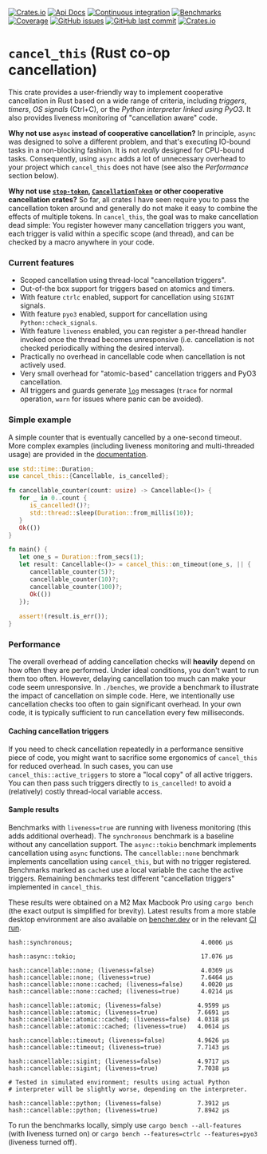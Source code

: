 [![Crates.io](https://img.shields.io/crates/v/cancel-this?style=flat-square)](https://crates.io/crates/cancel-this)
[![Api Docs](https://img.shields.io/badge/docs-api-yellowgreen?style=flat-square)](https://docs.rs/cancel-this/)
[![Continuous integration](https://img.shields.io/github/actions/workflow/status/daemontus/cancel-this/build.yml?branch=main&style=flat-square)](https://github.com/daemontus/cancel-this/actions/workflows/build.yml)
[![Benchmarks](https://img.shields.io/github/actions/workflow/status/daemontus/cancel-this/bench_base.yml?branch=main&style=flat-square&label=bench)](https://bencher.dev/perf/cancel-this/)
[![Coverage](https://img.shields.io/codecov/c/github/daemontus/cancel-this?style=flat-square)](https://codecov.io/gh/daemontus/cancel-this)
[![GitHub issues](https://img.shields.io/github/issues/daemontus/cancel-this?style=flat-square)](https://github.com/daemontus/cancel-this/issues)
[![GitHub last commit](https://img.shields.io/github/last-commit/daemontus/cancel-this?style=flat-square)](https://github.com/daemontus/cancel-this/commits/main)
[![Crates.io](https://img.shields.io/crates/l/cancel-this?style=flat-square)](https://github.com/daemontus/cancel-this/blob/main/LICENSE)

# `cancel_this` (Rust co-op cancellation)

This crate provides a user-friendly way to implement cooperative 
cancellation in Rust based on a wide range of criteria, including
*triggers*, *timers*, *OS signals* (Ctrl+C), or the *Python 
interpreter linked using PyO3*. It also provides liveness monitoring
of "cancellation aware" code.

**Why not use `async` instead of cooperative cancellation?** In principle,
`async` was designed to solve a different problem, and that's executing IO-bound 
tasks in a non-blocking fashion. It is not *really* designed for CPU-bound tasks. 
Consequently, using `async` adds a lot of unnecessary overhead to your project
which `cancel_this` does not have (see also the *Performance* section below).

**Why not use [`stop-token`](https://crates.io/crates/stop-token), 
[`CancellationToken`](https://docs.rs/tokio-util/latest/tokio_util/sync/struct.CancellationToken.html) 
or other cooperative cancellation crates?** So far, all crates I have seen require you
to pass the cancellation token around and generally do not make it easy to
combine the effects of multiple tokens. In `cancel_this`, the goal was to 
make cancellation dead simple: You register however many cancellation triggers 
you want, each trigger is valid within a specific scope (and thread), and can be checked
by a macro anywhere in your code.

### Current features

 - Scoped cancellation using thread-local "cancellation triggers".
 - Out-of-the box support for triggers based on atomics and timers.
 - With feature `ctrlc` enabled, support for cancellation using `SIGINT` signals.
 - With feature `pyo3` enabled, support for cancellation using `Python::check_signals`.
 - With feature `liveness` enabled, you can register a per-thread handler invoked
   once the thread becomes unresponsive (i.e. cancellation is not checked periodically
   withing the desired interval).
 - Practically no overhead in cancellable code when cancellation is not actively used.
 - Very small overhead for "atomic-based" cancellation triggers and PyO3 cancellation.
 - All triggers and guards generate [`log`](https://crates.io/crates/log) messages (`trace` for normal operation, 
   `warn` for issues where panic can be avoided).

### Simple example

A simple counter that is eventually cancelled by a one-second timeout. More complex examples (including
liveness monitoring and multi-threaded usage) are provided in the [documentation](https://docs.rs/cancel-this/).

```rust
use std::time::Duration;
use cancel_this::{Cancellable, is_cancelled};

fn cancellable_counter(count: usize) -> Cancellable<()> {
   for _ in 0..count {
      is_cancelled!()?;
      std::thread::sleep(Duration::from_millis(10));
   }
   Ok(())
}

fn main() {
   let one_s = Duration::from_secs(1);
   let result: Cancellable<()> = cancel_this::on_timeout(one_s, || {
      cancellable_counter(5)?;
      cancellable_counter(10)?;
      cancellable_counter(100)?;
      Ok(())
   });
    
   assert!(result.is_err());   
}
```

### Performance

The overall overhead of adding cancellation checks will **heavily** depend on how often they are performed.
Under ideal conditions, you don't want to run them too often. However, delaying cancellation too much can make
your code seem unresponsive. In `./benches`, we provide a benchmark to illustrate the impact of cancellation
on simple code. Here, we intentionally use cancellation checks too often to gain significant overhead. In your
own code, it is typically sufficient to run cancellation every few milliseconds.

#### Caching cancellation triggers

If you need to check cancellation repeatedly in a performance sensitive piece of code, you might want to 
sacrifice some ergonomics of `cancel_this` for reduced overhead. In such cases, you can use 
`cancel_this::active_triggers` to store a "local copy" of all active triggers. You can then pass such triggers
directly to `is_cancelled!` to avoid a (relatively) costly thread-local variable access.

#### Sample results

Benchmarks with `liveness=true` are running with liveness monitoring (this adds additional overhead). 
The `synchronous` benchmark is a baseline without any cancellation support. 
The `async::tokio` benchmark implements cancellation using `async` functions.
The `cancellable::none` benchmark implements cancellation using `cancel_this`, but with no trigger registered.
Benchmarks marked as `cached` use a local variable the cache the active triggers.
Remaining benchmarks test different "cancellation triggers" implemented in `cancel_this`.

These results were obtained
on a M2 Max Macbook Pro using `cargo bench` (the exact output is simplified for brevity). Latest results 
from a more stable desktop environment are also available on [bencher.dev](https://bencher.dev/perf/cancel-this/)
or in the relevant [CI run](https://github.com/daemontus/cancel-this/actions/workflows/bench_base.yml).

```
hash::synchronous;                                    4.0006 µs

hash::async::tokio;                                   17.076 µs

hash::cancellable::none; (liveness=false)             4.0369 µs
hash::cancellable::none; (liveness=true)              7.6464 µs
hash::cancellable::none::cached; (liveness=false)     4.0020 µs
hash::cancellable::none::cached; (liveness=true)      4.0214 µs

hash::cancellable::atomic; (liveness=false)          4.9599 µs
hash::cancellable::atomic; (liveness=true)           7.6691 µs
hash::cancellable::atomic::cached; (liveness=false)  4.0318 µs
hash::cancellable::atomic::cached; (liveness=true)   4.0614 µs

hash::cancellable::timeout; (liveness=false)         4.9626 µs
hash::cancellable::timeout; (liveness=true)          7.7143 µs

hash::cancellable::sigint; (liveness=false)          4.9717 µs
hash::cancellable::sigint; (liveness=true)           7.7038 µs

# Tested in simulated environment; results using actual Python
# interpreter will be slightly worse, depending on the interpreter.

hash::cancellable::python; (liveness=false)          7.3912 µs
hash::cancellable::python; (liveness=true)           7.8942 µs
```

To run the benchmarks locally, simply use `cargo bench --all-features` (with liveness turned on) or 
`cargo bench --features=ctrlc --features=pyo3` (liveness turned off).